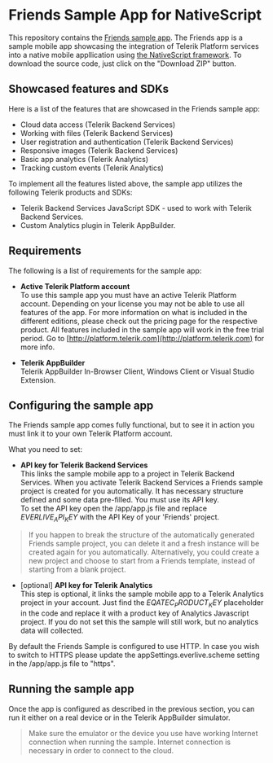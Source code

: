 Friends Sample App for NativeScript
=============================
This repository contains the [Friends sample app](http://docs.telerik.com/platform/backend-services/samples/friends/friends-sample). The Friends app is a sample mobile app showcasing the integration of Telerik Platform services into a native mobile appllication using [the NativeScript framework](http://github.com/nativescript/nativescript). To download the source code, just click on the "Download ZIP" button.

## Showcased features and SDKs

Here is a list of the features that are showcased in the Friends sample app:

- Cloud data access (Telerik Backend Services)
- Working with files (Telerik Backend Services)
- User registration and authentication (Telerik Backend Services)
- Responsive images (Telerik Backend Services)
- Basic app analytics (Telerik Analytics)
- Tracking custom events (Telerik Analytics)

To implement all the features listed above, the sample app utilizes the following Telerik products and SDKs:

- Telerik Backend Services JavaScript SDK - used to work with Telerik Backend Services.
- Custom Analytics plugin in Telerik AppBuilder.

## Requirements  

The following is a list of requirements for the sample app:

- **Active Telerik Platform account**  
To use this sample app you must have an active Telerik Platform account. Depending on your license you may not be able to use all features of the app. For more information on what is included in the different editions, please check out the pricing page for the respective product. All features included in the sample app will work in the free trial period. Go to [http://platform.telerik.com](http://platform.telerik.com) for more info.

- **Telerik AppBuilder**  
Telerik AppBuilder In-Browser Client, Windows Client or Visual Studio Extension.

## Configuring the sample app
The Friends sample app comes fully functional, but to see it in action you must link it to your own Telerik Platform account.

What you need to set:

- **API key for Telerik Backend Services**  
This links the sample mobile app to a project in Telerik Backend Services. When you activate Telerik Backend Services a Friends sample project is created for you automatically. It has necessary structure defined and some data pre-filled. You must use its API key.  
To set the API key open the /app/app.js file and replace $EVERLIVE_API_KEY$ with the API Key of your 'Friends' project.
> If you happen to break the structure of the automatically generated Friends sample project, you can delete it and a fresh instance will be created again for you automatically. Alternatively, you could create a new project and choose to start from a Friends template, instead of starting from a blank project.

- [optional] **API key for Telerik Analytics**  
This step is optional, it links the sample mobile app to a Telerik Analytics project in your account. Just find the $EQATEC_PRODUCT_KEY$ placeholder in the code and replace it with a product key of Analytics Javascript project. If you do not set this the sample will still work, but no analytics data will collected.

By default the Friends Sample is configured to use HTTP. In case you wish to switch to HTTPS please update the appSettings.everlive.scheme setting in the /app/app.js file to "https".

## Running the sample app
Once the app is configured as described in the previous section, you can run it either on a real device or in the Telerik AppBuilder simulator.

> Make sure the emulator or the device you use have working Internet connection when running the sample. Internet connection is necessary in order to connect to the cloud.
